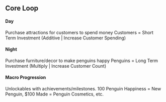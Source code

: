## Core Loop
#### Day
Purchase attractions for customers to spend money
	Customers = Short Term Investment (Additive | Increase Customer Spending)

#### Night
Purchase furniture/decor to make penguins happy
	Penguins = Long Term Investment (Multiply | Increase Customer Count)

#### Macro Progression
Unlockables with achievements/milestones.
	100 Penguin Happiness = New Penguin,
	$100 Made = Penguin Cosmetics,
	etc.
